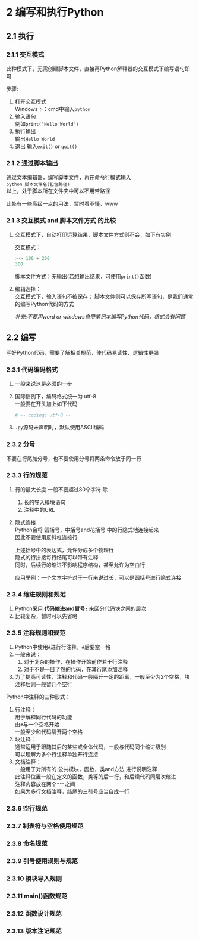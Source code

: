 # 2 编写和执行Python

## 2.1 执行

### 2.1.1 交互模式

此种模式下，无需创建脚本文件，直接再Python解释器的交互模式下编写语句即可  

步骤:  

1. 打开交互模式  
    Windows下：cmd中输入```python```  
2. 输入语句  
    例如```print("Hello World")```  
3. 执行输出  
    输出```Hello World```  
4. 退出
    输入```exit()``` or ```quit()```  

### 2.1.2 通过脚本输出

通过文本编辑器，编写脚本文件，再在命令行模式输入  
```python 脚本文件名(包含路径)```  
以上，处于脚本所在文件夹中可以不用带路径  

此处有一些高级一点的用法，暂时看不懂，www  

### 2.1.3 交互模式 and 脚本文件方式 的比较

1. 交互模式下，自动打印运算结果，脚本文件方式则不会，如下有实例  

    交互模式：  

    ```python
    >>> 100 + 200
    300
    ```

    脚本文件方式：无输出(若想输出结果，可使用`print()`函数)  

2. 编辑选择：  
    交互模式下，输入语句不被保存；
    脚本文件则可以保存所写语句，是我们通常的编写Python代码的方式  

    *补充:不要用word or windows自带笔记本编写Python代码，格式会有问题*  

## 2.2 编写

写好Python代码，需要了解相关规范，使代码易读性、逻辑性更强  

### 2.3.1 代码编码格式

1. 一般来说这是必须的一步  
2. 国际惯例下，编码格式统一为 utf-8  
    一般要在开头加上如下代码  

    ```py
    # -- coding: utf-8 --
    ```

3. `.py`源码未声明时，默认使用ASCII编码  

### 2.3.2 分号

不要在行尾加分号，也不要使用分号将两条命令放于同一行  

### 2.3.3 行的规范

1. 行的最大长度
    一般不要超过80个字符
    除：  

    1. 长的导入模块语句  
    2. 注释中的URL
2. 隐式连接  
    Python会将 圆括号，中括号and花括号 中的行隐式地连接起来  
    因此不要使用反斜杠连接行  

    上述括号中的表达式，允许分成多个物理行  
    隐式的行拼接每行结尾可以带有注释  
    同时，后续行的缩进不影响程序结构，甚至允许为空白行  

    应用举例：一个文本字符对于一行来说过长，可以是圆括号进行隐式连接  

### 2.3.4  缩进规则和规范

1. Python采用 **代码缩进and冒号`:`** 来区分代码块之间的层次  
2. 比较复杂，暂时可以先省略

### 2.3.5 注释规则和规范

1. Python中使用`#`进行行注释，`#`后要空一格  
2. 一般来说：
    1) 对于复杂的操作，在操作开始前作若干行注释  
    2) 对于不是一目了然的代码，在其行尾添加注释  
3. 为了提高可读性，注释和代码一般隔开一定的距离，一般至少为2个空格，块注释后则一般留几个空行  

Python中注释的三种形式：  

1. 行注释：  
    用于解释同行代码的功能  
    由`#`与一个空格开始  
    一般至少和代码隔开两个空格  
2. 块注释：  
    通常适用于跟随其后的某些或全体代码，一般与代码同个缩进级别  
    可以理解为多个行注释单独开行连接  
3. 文档注释：  
    一般用于对所有的 公共模块，函数，类and方法 进行说明注释  
    此注释位置一般在定义的函数，类等的后一行，和后续代码同层次缩进  
    注释内容放在两个`"""`之间  
    如果为多行文档注释，结尾的三引号应当自成一行  

### 2.3.6 空行规范

### 2.3.7 制表符与空格使用规范

### 2.3.8 命名规范

### 2.3.9 引号使用规则与规范

### 2.3.10 模块导入规则

### 2.3.11 main()函数规范

### 2.3.12 函数设计规范

### 2.3.13 版本注记规范
